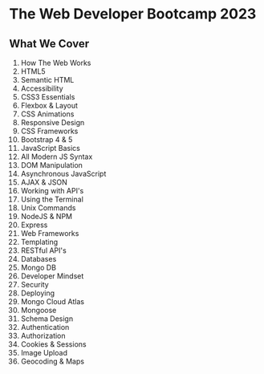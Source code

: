 # The Web Developer Bootcamp 2023

## What We Cover

01. How The Web Works
02. HTML5
03. Semantic HTML
04. Accessibility
05. CSS3 Essentials
06. Flexbox & Layout
07. CSS Animations
08. Responsive Design
09. CSS Frameworks
10. Bootstrap 4 & 5
11. JavaScript Basics
12. All Modern JS Syntax
13. DOM Manipulation
14. Asynchronous JavaScript
15. AJAX & JSON
16. Working with API's
17. Using the Terminal
18. Unix Commands
19. NodeJS & NPM
20. Express
21. Web Frameworks
22. Templating
23. RESTful API's
24. Databases
25. Mongo DB
26. Developer Mindset
27. Security
28. Deploying
29. Mongo Cloud Atlas
30. Mongoose
31. Schema Design
32. Authentication
33. Authorization
34. Cookies & Sessions
35. Image Upload
36. Geocoding & Maps
